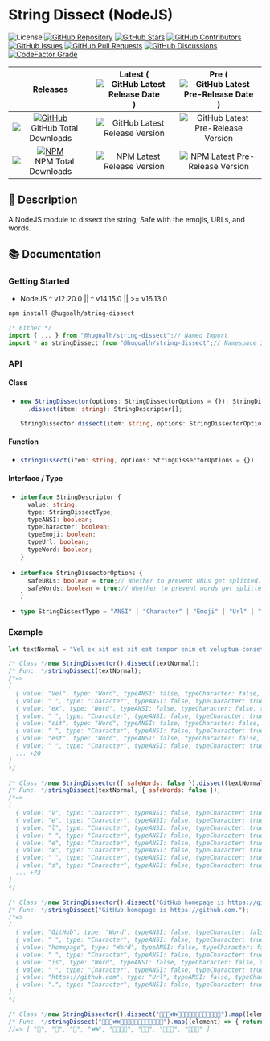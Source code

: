 # String Dissect (NodeJS)

![License](https://img.shields.io/static/v1?label=License&message=MIT&style=flat-square "License")
[![GitHub Repository](https://img.shields.io/badge/Repository-181717?logo=github&logoColor=ffffff&style=flat-square "GitHub Repository")](https://github.com/hugoalh-studio/string-dissect-nodejs)
[![GitHub Stars](https://img.shields.io/github/stars/hugoalh-studio/string-dissect-nodejs?label=Stars&logo=github&logoColor=ffffff&style=flat-square "GitHub Stars")](https://github.com/hugoalh-studio/string-dissect-nodejs/stargazers)
[![GitHub Contributors](https://img.shields.io/github/contributors/hugoalh-studio/string-dissect-nodejs?label=Contributors&logo=github&logoColor=ffffff&style=flat-square "GitHub Contributors")](https://github.com/hugoalh-studio/string-dissect-nodejs/graphs/contributors)
[![GitHub Issues](https://img.shields.io/github/issues-raw/hugoalh-studio/string-dissect-nodejs?label=Issues&logo=github&logoColor=ffffff&style=flat-square "GitHub Issues")](https://github.com/hugoalh-studio/string-dissect-nodejs/issues)
[![GitHub Pull Requests](https://img.shields.io/github/issues-pr-raw/hugoalh-studio/string-dissect-nodejs?label=Pull%20Requests&logo=github&logoColor=ffffff&style=flat-square "GitHub Pull Requests")](https://github.com/hugoalh-studio/string-dissect-nodejs/pulls)
[![GitHub Discussions](https://img.shields.io/github/discussions/hugoalh-studio/string-dissect-nodejs?label=Discussions&logo=github&logoColor=ffffff&style=flat-square "GitHub Discussions")](https://github.com/hugoalh-studio/string-dissect-nodejs/discussions)
[![CodeFactor Grade](https://img.shields.io/codefactor/grade/github/hugoalh-studio/string-dissect-nodejs?label=Grade&logo=codefactor&logoColor=ffffff&style=flat-square "CodeFactor Grade")](https://www.codefactor.io/repository/github/hugoalh-studio/string-dissect-nodejs)

| **Releases** | **Latest** (![GitHub Latest Release Date](https://img.shields.io/github/release-date/hugoalh-studio/string-dissect-nodejs?label=&style=flat-square "GitHub Latest Release Date")) | **Pre** (![GitHub Latest Pre-Release Date](https://img.shields.io/github/release-date-pre/hugoalh-studio/string-dissect-nodejs?label=&style=flat-square "GitHub Latest Pre-Release Date")) |
|:-:|:-:|:-:|
| [![GitHub](https://img.shields.io/badge/GitHub-181717?logo=github&logoColor=ffffff&style=flat-square "GitHub")](https://github.com/hugoalh-studio/string-dissect-nodejs/releases) ![GitHub Total Downloads](https://img.shields.io/github/downloads/hugoalh-studio/string-dissect-nodejs/total?label=&style=flat-square "GitHub Total Downloads") | ![GitHub Latest Release Version](https://img.shields.io/github/release/hugoalh-studio/string-dissect-nodejs?sort=semver&label=&style=flat-square "GitHub Latest Release Version") | ![GitHub Latest Pre-Release Version](https://img.shields.io/github/release/hugoalh-studio/string-dissect-nodejs?include_prereleases&sort=semver&label=&style=flat-square "GitHub Latest Pre-Release Version") |
| [![NPM](https://img.shields.io/badge/NPM-CB3837?logo=npm&logoColor=ffffff&style=flat-square "NPM")](https://www.npmjs.com/package/@hugoalh/string-dissect) ![NPM Total Downloads](https://img.shields.io/npm/dt/@hugoalh/string-dissect?label=&style=flat-square "NPM Total Downloads") | ![NPM Latest Release Version](https://img.shields.io/npm/v/@hugoalh/string-dissect/latest?label=&style=flat-square "NPM Latest Release Version") | ![NPM Latest Pre-Release Version](https://img.shields.io/npm/v/@hugoalh/string-dissect/pre?label=&style=flat-square "NPM Latest Pre-Release Version") |

## 📝 Description

A NodeJS module to dissect the string; Safe with the emojis, URLs, and words.

## 📚 Documentation

### Getting Started

- NodeJS ^ v12.20.0 || ^ v14.15.0 || >= v16.13.0

```sh
npm install @hugoalh/string-dissect
```

```js
/* Either */
import { ... } from "@hugoalh/string-dissect";// Named Import
import * as stringDissect from "@hugoalh/string-dissect";// Namespace Import
```

### API

#### Class

- ```ts
  new StringDissector(options: StringDissectorOptions = {}): StringDissector;
    .dissect(item: string): StringDescriptor[];
  
  StringDissector.dissect(item: string, options: StringDissectorOptions = {}): StringDescriptor[];
  ```

#### Function

- ```ts
  stringDissect(item: string, options: StringDissectorOptions = {}): StringDescriptor[];
  ```

#### Interface / Type

- ```ts
  interface StringDescriptor {
    value: string;
    type: StringDissectType;
    typeANSI: boolean;
    typeCharacter: boolean;
    typeEmoji: boolean;
    typeUrl: boolean;
    typeWord: boolean;
  }
  ```
- ```ts
  interface StringDissectorOptions {
    safeURLs: boolean = true;// Whether to prevent URLs get splitted.
    safeWords: boolean = true;// Whether to prevent words get splitted.
  }
  ```
- ```ts
  type StringDissectType = "ANSI" | "Character" | "Emoji" | "Url" | "Word";
  ```

### Example

```js
let textNormal = "Vel ex sit est sit est tempor enim et voluptua consetetur gubergren gubergren ut.";

/* Class */new StringDissector().dissect(textNormal);
/* Func. */stringDissect(textNormal);
/*=>
[
  { value: "Vel", type: "Word", typeANSI: false, typeCharacter: false, typeEmoji: false, typeUrl: false, typeWord: true },
  { value: " ", type: "Character", typeANSI: false, typeCharacter: true, typeEmoji: false, typeUrl: false, typeWord: false },
  { value: "ex", type: "Word", typeANSI: false, typeCharacter: false, typeEmoji: false, typeUrl: false, typeWord: true },
  { value: " ", type: "Character", typeANSI: false, typeCharacter: true, typeEmoji: false, typeUrl: false, typeWord: false },
  { value: "sit", type: "Word", typeANSI: false, typeCharacter: false, typeEmoji: false, typeUrl: false, typeWord: true },
  { value: " ", type: "Character", typeANSI: false, typeCharacter: true, typeEmoji: false, typeUrl: false, typeWord: false },
  { value: "est", type: "Word", typeANSI: false, typeCharacter: false, typeEmoji: false, typeUrl: false, typeWord: true },
  { value: " ", type: "Character", typeANSI: false, typeCharacter: true, typeEmoji: false, typeUrl: false, typeWord: false },
  ... +20
]
*/

/* Class */new StringDissector({ safeWords: false }).dissect(textNormal);
/* Func. */stringDissect(textNormal, { safeWords: false });
/*=>
[
  { value: "V", type: "Character", typeANSI: false, typeCharacter: true, typeEmoji: false, typeUrl: false, typeWord: false },
  { value: "e", type: "Character", typeANSI: false, typeCharacter: true, typeEmoji: false, typeUrl: false, typeWord: false },
  { value: "l", type: "Character", typeANSI: false, typeCharacter: true, typeEmoji: false, typeUrl: false, typeWord: false },
  { value: " ", type: "Character", typeANSI: false, typeCharacter: true, typeEmoji: false, typeUrl: false, typeWord: false },
  { value: "e", type: "Character", typeANSI: false, typeCharacter: true, typeEmoji: false, typeUrl: false, typeWord: false },
  { value: "x", type: "Character", typeANSI: false, typeCharacter: true, typeEmoji: false, typeUrl: false, typeWord: false },
  { value: " ", type: "Character", typeANSI: false, typeCharacter: true, typeEmoji: false, typeUrl: false, typeWord: false },
  { value: "s", type: "Character", typeANSI: false, typeCharacter: true, typeEmoji: false, typeUrl: false, typeWord: false },
  ... +73
]
*/

/* Class */new StringDissector().dissect("GitHub homepage is https://github.com.");
/* Func. */stringDissect("GitHub homepage is https://github.com.");
/*=>
[
  { value: "GitHub", type: "Word", typeANSI: false, typeCharacter: false, typeEmoji: false, typeUrl: false, typeWord: true },
  { value: " ", type: "Character", typeANSI: false, typeCharacter: true, typeEmoji: false, typeUrl: false, typeWord: false },
  { value: "homepage", type: "Word", typeANSI: false, typeCharacter: false, typeEmoji: false, typeUrl: false, typeWord: true },
  { value: " ", type: "Character", typeANSI: false, typeCharacter: true, typeEmoji: false, typeUrl: false, typeWord: false },
  { value: "is", type: "Word", typeANSI: false, typeCharacter: false, typeEmoji: false, typeUrl: false, typeWord: true },
  { value: " ", type: "Character", typeANSI: false, typeCharacter: true, typeEmoji: false, typeUrl: false, typeWord: false },
  { value: "https://github.com", type: "Url", typeANSI: false, typeCharacter: false, typeEmoji: false, typeUrl: true, typeWord: false },
  { value: ".", type: "Character", typeANSI: false, typeCharacter: true, typeEmoji: false, typeUrl: false, typeWord: false }
]
*/

/* Class */new StringDissector().dissect("🤝💑💏👪👨‍👩‍👧‍👦👩‍👦👩‍👧‍👦🧑‍🤝‍🧑").map((element) => { return element.value; });
/* Func. */stringDissect("🤝💑💏👪👨‍👩‍👧‍👦👩‍👦👩‍👧‍👦🧑‍🤝‍🧑").map((element) => { return element.value; });
//=> [ "🤝", "💑", "💏", "👪", "👨‍👩‍👧‍👦", "👩‍👦", "👩‍👧‍👦", "🧑‍🤝‍🧑" ]
```
